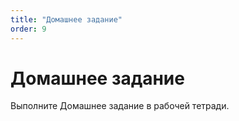 ```yaml
---
title: "Домашнее задание"
order: 9
---
```


# Домашнее задание

Выполните Домашнее задание в рабочей тетради.
